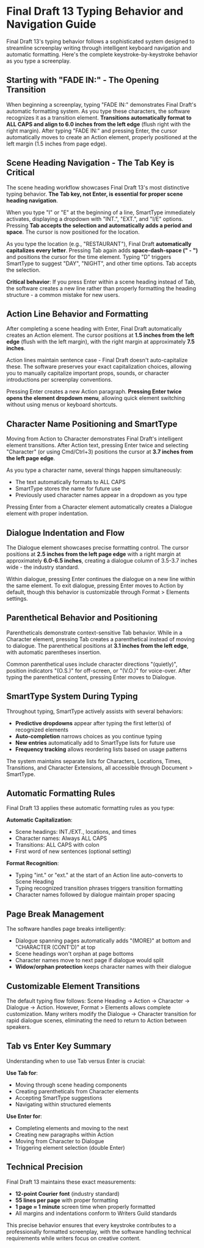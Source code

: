 # Final Draft 13 Typing Behavior and Navigation Guide

Final Draft 13's typing behavior follows a sophisticated system designed to streamline screenplay writing through intelligent keyboard navigation and automatic formatting. Here's the complete keystroke-by-keystroke behavior as you type a screenplay.

## Starting with "FADE IN:" - The Opening Transition

When beginning a screenplay, typing "FADE IN:" demonstrates Final Draft's automatic formatting system. As you type these characters, the software recognizes it as a transition element. **Transitions automatically format to ALL CAPS and align to 6.0 inches from the left edge** (flush right with the right margin). After typing "FADE IN:" and pressing Enter, the cursor automatically moves to create an Action element, properly positioned at the left margin (1.5 inches from page edge).

## Scene Heading Navigation - The Tab Key is Critical

The scene heading workflow showcases Final Draft 13's most distinctive typing behavior. **The Tab key, not Enter, is essential for proper scene heading navigation**.

When you type "I" or "E" at the beginning of a line, SmartType immediately activates, displaying a dropdown with "INT.", "EXT.", and "I/E" options. Pressing **Tab accepts the selection and automatically adds a period and space**. The cursor is now positioned for the location.

As you type the location (e.g., "RESTAURANT"), Final Draft **automatically capitalizes every letter**. Pressing Tab again adds **space-dash-space (" - ")** and positions the cursor for the time element. Typing "D" triggers SmartType to suggest "DAY", "NIGHT", and other time options. Tab accepts the selection.

**Critical behavior**: If you press Enter within a scene heading instead of Tab, the software creates a new line rather than properly formatting the heading structure - a common mistake for new users.

## Action Line Behavior and Formatting

After completing a scene heading with Enter, Final Draft automatically creates an Action element. The cursor positions at **1.5 inches from the left edge** (flush with the left margin), with the right margin at approximately **7.5 inches**.

Action lines maintain sentence case - Final Draft doesn't auto-capitalize these. The software preserves your exact capitalization choices, allowing you to manually capitalize important props, sounds, or character introductions per screenplay conventions.

Pressing Enter creates a new Action paragraph. **Pressing Enter twice opens the element dropdown menu**, allowing quick element switching without using menus or keyboard shortcuts.

## Character Name Positioning and SmartType

Moving from Action to Character demonstrates Final Draft's intelligent element transitions. After Action text, pressing Enter twice and selecting "Character" (or using Cmd/Ctrl+3) positions the cursor at **3.7 inches from the left page edge**.

As you type a character name, several things happen simultaneously:
- The text automatically formats to ALL CAPS
- SmartType stores the name for future use
- Previously used character names appear in a dropdown as you type

Pressing Enter from a Character element automatically creates a Dialogue element with proper indentation.

## Dialogue Indentation and Flow

The Dialogue element showcases precise formatting control. The cursor positions at **2.5 inches from the left page edge** with a right margin at approximately **6.0-6.5 inches**, creating a dialogue column of 3.5-3.7 inches wide - the industry standard.

Within dialogue, pressing Enter continues the dialogue on a new line within the same element. To exit dialogue, pressing Enter moves to Action by default, though this behavior is customizable through Format > Elements settings.

## Parenthetical Behavior and Positioning

Parentheticals demonstrate context-sensitive Tab behavior. While in a Character element, pressing Tab creates a parenthetical instead of moving to dialogue. The parenthetical positions at **3.1 inches from the left edge**, with automatic parentheses insertion.

Common parenthetical uses include character directions "(quietly)", position indicators "(O.S.)" for off-screen, or "(V.O.)" for voice-over. After typing the parenthetical content, pressing Enter moves to Dialogue.

## SmartType System During Typing

Throughout typing, SmartType actively assists with several behaviors:
- **Predictive dropdowns** appear after typing the first letter(s) of recognized elements
- **Auto-completion** narrows choices as you continue typing
- **New entries** automatically add to SmartType lists for future use
- **Frequency tracking** allows reordering lists based on usage patterns

The system maintains separate lists for Characters, Locations, Times, Transitions, and Character Extensions, all accessible through Document > SmartType.

## Automatic Formatting Rules

Final Draft 13 applies these automatic formatting rules as you type:

**Automatic Capitalization**:
- Scene headings: INT./EXT., locations, and times
- Character names: Always ALL CAPS
- Transitions: ALL CAPS with colon
- First word of new sentences (optional setting)

**Format Recognition**:
- Typing "int." or "ext." at the start of an Action line auto-converts to Scene Heading
- Typing recognized transition phrases triggers transition formatting
- Character names followed by dialogue maintain proper spacing

## Page Break Management

The software handles page breaks intelligently:
- Dialogue spanning pages automatically adds "(MORE)" at bottom and "CHARACTER (CONT'D)" at top
- Scene headings won't orphan at page bottoms
- Character names move to next page if dialogue would split
- **Widow/orphan protection** keeps character names with their dialogue

## Customizable Element Transitions

The default typing flow follows: Scene Heading → Action → Character → Dialogue → Action. However, Format > Elements allows complete customization. Many writers modify the Dialogue → Character transition for rapid dialogue scenes, eliminating the need to return to Action between speakers.

## Tab vs Enter Key Summary

Understanding when to use Tab versus Enter is crucial:

**Use Tab for**:
- Moving through scene heading components
- Creating parentheticals from Character elements
- Accepting SmartType suggestions
- Navigating within structured elements

**Use Enter for**:
- Completing elements and moving to the next
- Creating new paragraphs within Action
- Moving from Character to Dialogue
- Triggering element selection (double Enter)

## Technical Precision

Final Draft 13 maintains these exact measurements:
- **12-point Courier font** (industry standard)
- **55 lines per page** with proper formatting
- **1 page ≈ 1 minute** screen time when properly formatted
- All margins and indentations conform to Writers Guild standards

This precise behavior ensures that every keystroke contributes to a professionally formatted screenplay, with the software handling technical requirements while writers focus on creative content.